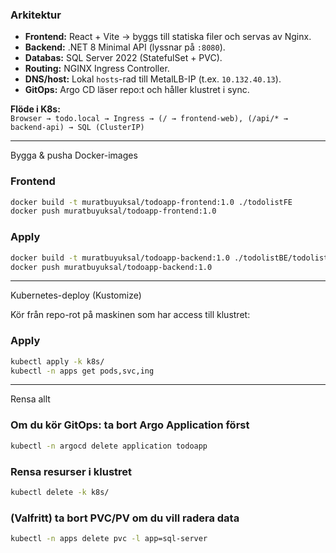 ### Arkitektur

- **Frontend:** React + Vite → byggs till statiska filer och servas av Nginx.
- **Backend:** .NET 8 Minimal API (lyssnar på `:8080`).
- **Databas:** SQL Server 2022 (StatefulSet + PVC).
- **Routing:** NGINX Ingress Controller.
- **DNS/host:** Lokal `hosts`-rad till MetalLB-IP (t.ex. `10.132.40.13`).
- **GitOps:** Argo CD läser repo:t och håller klustret i sync.

**Flöde i K8s:**  
`Browser → todo.local → Ingress → (/ → frontend-web), (/api/* → backend-api) → SQL (ClusterIP)`

---

Bygga & pusha Docker-images

### Frontend
```bash
docker build -t muratbuyuksal/todoapp-frontend:1.0 ./todolistFE
docker push muratbuyuksal/todoapp-frontend:1.0
```
### Apply
```bash Backend
docker build -t muratbuyuksal/todoapp-backend:1.0 ./todolistBE/todolistapi
docker push muratbuyuksal/todoapp-backend:1.0
```
---

Kubernetes-deploy (Kustomize)

Kör från repo-rot på maskinen som har access till klustret:

### Apply
```bash
kubectl apply -k k8s/
kubectl -n apps get pods,svc,ing
```
---

Rensa allt
### Om du kör GitOps: ta bort Argo Application först
```bash
kubectl -n argocd delete application todoapp
```
### Rensa resurser i klustret
```bash
kubectl delete -k k8s/
```
### (Valfritt) ta bort PVC/PV om du vill radera data
```bash
kubectl -n apps delete pvc -l app=sql-server
```
